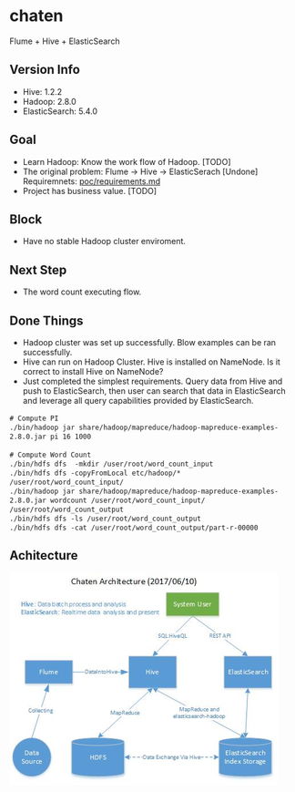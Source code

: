 # chaten
Flume + Hive + ElasticSearch
## Version Info
* Hive: 1.2.2
* Hadoop: 2.8.0
* ElasticSearch: 5.4.0

## Goal
* Learn Hadoop: Know the work flow of Hadoop.  [TODO]
* The original problem: Flume -> Hive -> ElasticSerach [Undone] Requiremnets: [poc/requirements.md](poc/requirements.md)
* Project has business value. [TODO]

## Block
* Have no stable Hadoop cluster enviroment.

## Next Step
* The word count executing flow.

## Done Things
* Hadoop cluster was set up successfully. Blow examples can be ran successfully.
* Hive can run on Hadoop Cluster. Hive is installed on NameNode. Is it correct to install Hive on NameNode?
* Just completed the simplest requirements. Query data from Hive and push to ElasticSearch, then user can search that data in ElasticSearch and leverage all query capabilities provided by ElasticSearch.

```shell
# Compute PI
./bin/hadoop jar share/hadoop/mapreduce/hadoop-mapreduce-examples-2.8.0.jar pi 16 1000

# Compute Word Count
./bin/hdfs dfs  -mkdir /user/root/word_count_input
./bin/hdfs dfs -copyFromLocal etc/hadoop/* /user/root/word_count_input/
./bin/hadoop jar share/hadoop/mapreduce/hadoop-mapreduce-examples-2.8.0.jar wordcount /user/root/word_count_input/ /user/root/word_count_output
./bin/hdfs dfs -ls /user/root/word_count_output
./bin/hdfs dfs -cat /user/root/word_count_output/part-r-00000
```

## Achitecture
![Alt text](images/chaten-architecure.jpg?raw=true "Title")

